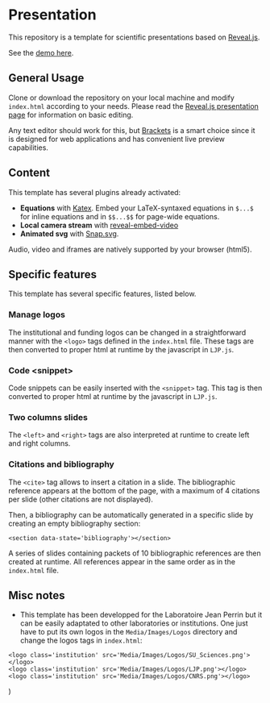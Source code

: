 # Presentation

This repository is a template for scientific presentations based on [Reveal.js](https://revealjs.com/#/).

See the [demo here](https://labojeanperrin.github.io/Presentation/).

## General Usage

Clone or download the repository on your local machine and modify `index.html` according to your needs. Please read the [Reveal.js presentation page](https://github.com/hakimel/reveal.js/) for information on basic editing.

Any text editor should work for this, but [Brackets](http://brackets.io/) is a smart choice since it is designed for web applications and has convenient live preview capabilities.

## Content

This template has several plugins already activated:

- **Equations** with [Katex](https://github.com/Khan/KaTeX). Embed your LaTeX-syntaxed equations in `$...$` for inline equations and in `$$...$$` for page-wide equations.
- **Local camera stream** with [reveal-embed-video](https://github.com/ThomasWeinert/reveal-embed-video)
- **Animated svg** with [Snap.svg](http://snapsvg.io/).

Audio, video and iframes are natively supported by your browser (html5).

## Specific features

This template has several specific features, listed below.

### Manage logos 

The institutional and funding logos can be changed in a straightforward manner with the `<logo>` tags defined in the `index.html` file. These tags are then converted to proper html at runtime by the javascript in `LJP.js`.

### Code \<snippet\>

Code snippets can be easily inserted with the `<snippet>` tag. This tag is then converted to proper html at runtime by the javascript in `LJP.js`.

### Two columns slides

The `<left>` and `<right>` tags are also interpreted at runtime to create left and right columns.

### Citations and bibliography

The `<cite>` tag allows to insert a citation in a slide. The bibliographic reference appears at the bottom of the page, with a maximum of 4 citations per slide (other citations are not displayed).

Then, a bibliography can be automatically generated in a specific slide by creating an empty bibliography section:

```
<section data-state='bibliography'></section>
```

A series of slides containing packets of 10 bibliographic references are then created at runtime. All references appear in the same order as in the `index.html` file.

## Misc notes

- This template has been developped for the Laboratoire Jean Perrin but it can be easily adaptated to other laboratories or institutions. One just have to put its own logos in the `Media/Images/Logos` directory and change the logos tags in `index.html`:

```
<logo class='institution' src='Media/Images/Logos/SU_Sciences.png'></logo>
<logo class='institution' src='Media/Images/Logos/LJP.png'></logo>
<logo class='institution' src='Media/Images/Logos/CNRS.png'></logo>
```
)
